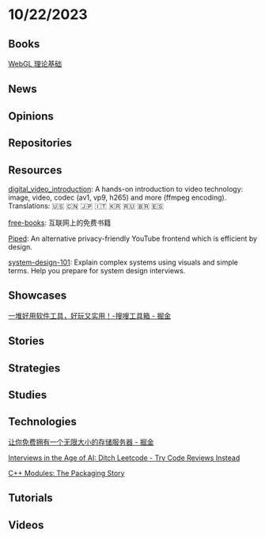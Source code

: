 # 10/22/2023

## Books
[WebGL 理论基础](https://webglfundamentals.org/webgl/lessons/zh_cn/)

## News

## Opinions

## Repositories

## Resources
[digital_video_introduction](https://github.com/leandromoreira/digital_video_introduction): A hands-on introduction to video technology: image, video, codec (av1, vp9, h265) and more (ffmpeg encoding). Translations: 🇺🇸 🇨🇳 🇯🇵 🇮🇹 🇰🇷 🇷🇺 🇧🇷 🇪🇸

[free-books](https://github.com/ruanyf/free-books): 互联网上的免费书籍

[Piped](https://github.com/TeamPiped/Piped): An alternative privacy-friendly YouTube frontend which is efficient by design.

[system-design-101](https://github.com/ByteByteGoHq/system-design-101): Explain complex systems using visuals and simple terms. Help you prepare for system design interviews.

## Showcases
[一堆好用软件工具，好玩又实用！-搜嗖工具箱 - 掘金](https://juejin.cn/post/7218438681061294138)

## Stories

## Strategies

## Studies

## Technologies
[让你免费拥有一个无限大小的存储服务器 - 掘金](https://juejin.cn/post/7289969035437768743)

[Interviews in the Age of AI: Ditch Leetcode - Try Code Reviews Instead](https://chrlschn.dev/blog/2023/07/interviews-age-of-ai-ditch-leetcode-try-code-reviews-instead/)

[C++ Modules: The Packaging Story](https://blog.conan.io/2023/10/17/modules-the-packaging-story.html)

## Tutorials

## Videos
